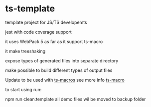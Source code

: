 # ts-template

template project for JS/TS developemts

jest with code coverage support

it uses WebPack 5 as far as it support ts-macro

it make treeshaking

expose types of generated files into separate directory

make possible to build different types of output files

Update to be used with [ts-macros](https://github.com/GoogleFeud/ts-macros)
see more info [ts-macro](https://googlefeud.github.io/ts-macros/index.html)

to start using run:

npm run clean:template
all demo files wil be moved to backup folder

